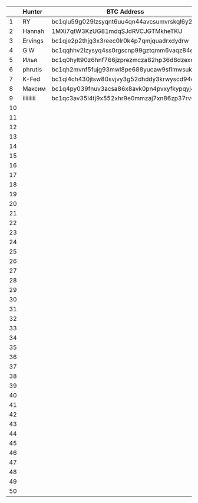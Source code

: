 |   |  Hunter         | BTC Address    | Date           |
|---|:----------------|----------------|----------------|
| 1 | RY | bc1qlu59g029lzsyqnt6uu4qn44avcsumvrskql6y2 | 16.09.2022 |
| 2 | Hannah | 1MXi7qtW3KzUG81mdqSJdRVCJGTMkheTKU | 16.09.2022 |
| 3 | Ervings | bc1qje2p2thjg3x3reec0lr0k4p7qmjquadrxdydrw | 16.09.2022 |
| 4 | G W | bc1qqhhv2lzysyq4ss0rgscnp99gztqmm6vaqz84e2 | 17.09.2022 |
| 5 | Илья | bc1q0hylt90z6hnf766jzprezmcza82hp36d8dzexn | 17.09.2022 |
| 6 | phrutis | bc1qh2mvnf5fujg93mwl8pe688yucaw9sflmwsukz9 | 17.09.2022 |
| 7 | K-Fed | bc1ql4ch430jtsw80svjvy3g52dhddy3krwyscd94d | 18.09.2022 |
| 8 | Максим | bc1q4py039fnuv3acsa86x8avk0pn4pvxyfkypqyj4 | 18.09.2022 |
| 9 | iiiiiiiii | bc1qc3av35l4tj9x552xhr9e0mmzaj7xn86zp37rv0 | 18.09.2022 |
| 10 |  |  | 00.09.2022 |
| 11 |  |  | 00.09.2022 |
| 12 |  |  | 00.09.2022 |
| 13 |  |  | 00.09.2022 |
| 14 |  |  | 00.09.2022 |
| 15 |  |  | 00.09.2022 |
| 16 |  |  | 00.09.2022 |
| 17 |  |  | 00.09.2022 |
| 18 |  |  | 00.09.2022 |
| 19 |  |  | 00.09.2022 |
| 20 |  |  | 00.09.2022 |
| 21 |  |  | 00.00.2022 |
| 22 |  |  | 00.00.2022 |
| 23 |  |  | 00.00.2022 |
| 24 |  |  | 00.00.2022 |
| 25 |  |  | 00.00.2022 |
| 26 |  |  | 00.00.2022 |
| 27 |  |  | 00.00.2022 |
| 28 |  |  | 00.00.2022 |
| 29 |  |  | 00.00.2022 |
| 30 |  |  | 00.00.2022 |
| 31 |  |  | 00.00.2022 |
| 32 |  |  | 00.00.2022 |
| 33 |  |  | 00.00.2022 |
| 34 |  |  | 00.00.2022 |
| 35 |  |  | 00.00.2022 |
| 36 |  |  | 00.00.2022 |
| 37 |  |  | 00.00.2022 |
| 38 |  |  | 00.00.2022 |
| 39 |  |  | 00.00.2022 |
| 40 |  |  | 00.00.2022 |
| 41 |  |  | 00.00.2022 |
| 42 |  |  | 00.00.2022 |
| 43 |  |  | 00.00.2022 |
| 44 |  |  | 00.00.2022 |
| 45 |  |  | 00.00.2022 |
| 46 |  |  | 00.00.2022 |
| 47 |  |  | 00.00.2022 |
| 48 |  |  | 00.00.2022 |
| 49 |  |  | 00.00.2022 |
| 50 |  |  | 00.00.2022 |


